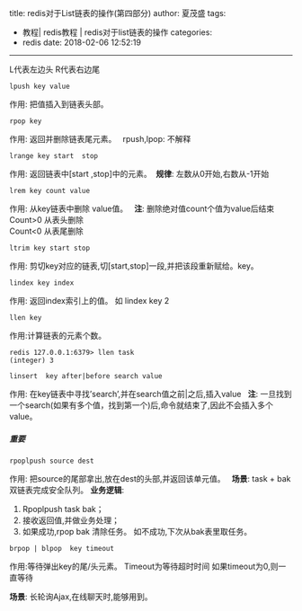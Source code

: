 title: redis对于List链表的操作(第四部分)
author: 夏茂盛
tags:
  - 教程| redis教程 | redis对于list链表的操作
categories:
  - redis
date: 2018-02-06 12:52:19
---
L代表左边头 R代表右边尾
~~~
lpush key value
~~~
作用: 把值插入到链表头部。
~~~
rpop key
~~~
作用: 返回并删除链表尾元素。  
rpush,lpop: 不解释
~~~
lrange key start  stop
~~~
作用: 返回链表中[start ,stop]中的元素。 
**规律**: 左数从0开始,右数从-1开始
~~~
lrem key count value
~~~
作用: 从key链表中删除 value值。  
**注**: 删除绝对值count个值为value后结束  
Count>0 从表头删除  
Count<0 从表尾删除
~~~
ltrim key start stop
~~~
作用: 剪切key对应的链表,切[start,stop]一段,并把该段重新赋给。key。
~~~
lindex key index
~~~
作用: 返回index索引上的值。
如  lindex key 2
~~~
llen key
~~~
作用:计算链表的元素个数。
~~~
redis 127.0.0.1:6379> llen task
(integer) 3
~~~
~~~
linsert  key after|before search value
~~~
作用: 在key链表中寻找’search’,并在search值之前|之后,插入value  
**注**: 一旦找到一个search(如果有多个值，找到第一个)后,命令就结束了,因此不会插入多个value。

##### 重要
~~~
rpoplpush source dest
~~~
作用: 把source的尾部拿出,放在dest的头部,并返回该单元值。   
**场景**: task + bak 双链表完成安全队列。
**业务逻辑**:
1. Rpoplpush task bak；
2. 接收返回值,并做业务处理；
3. 如果成功,rpop bak 清除任务。 如不成功,下次从bak表里取任务。
~~~
brpop | blpop  key timeout
~~~
作用:等待弹出key的尾/头元素。 
Timeout为等待超时时间
如果timeout为0,则一直等待

**场景**: 长轮询Ajax,在线聊天时,能够用到。